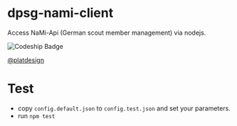 # dpsg-nami-client


Access NaMi-Api (German scout member management) via nodejs.

![Codeship Badge](https://codeship.com/projects/11cd67c0-8a43-0134-514f-5a7c9acf56e8/status?branch=master)

[@platdesign](https://twitter.com/platdesign)



# Test
- copy `config.default.json` to `config.test.json` and set your parameters.
- run `npm test`



